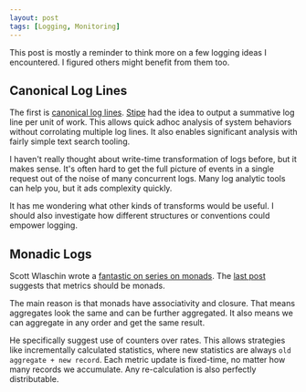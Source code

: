 ```yaml
---
layout: post
tags: [Logging, Monitoring]
---
```


This post is mostly a reminder to think more on a few logging ideas I encountered. I figured others might benefit from them too.


## Canonical Log Lines

The first is [canonical log lines](https://stripe.com/blog/canonical-log-lines). [Stipe](https://stripe.com/) had the idea to
output a summative log line per unit of work. This allows quick adhoc analysis of system behaviors without corrolating multiple log lines.
It also enables significant analysis with fairly simple text search tooling.

I haven't really thought about write-time transformation of logs before, but it makes sense. It's often hard to get the full picture of events in a single 
request out of the noise of many concurrent logs. Many log analytic tools can help you, but it ads complexity quickly.

It has me wondering what other kinds of transforms would be useful. I should also investigate how different structures or conventions could empower logging.

## Monadic Logs

Scott Wlaschin wrote a [fantastic on series on monads](https://fsharpforfunandprofit.com/posts/monoids-without-tears/).
The [last post](https://fsharpforfunandprofit.com/posts/monoids-part3/) suggests that metrics should be monads. 

The main reason is that monads have associativity and closure. That means aggregates look the same and can be further aggregated. It also means we can aggregate in any order and get the same result.

He specifically suggest use of counters over rates. This allows strategies like incrementally calculated statistics, where new statistics are always `old aggregate + new record`. Each metric update is fixed-time, no matter how many records we accumulate. Any re-calculation is also perfectly distributable.



